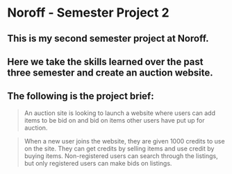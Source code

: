 # Noroff - Semester Project 2

## This is my second semester project at Noroff.

## Here we take the skills learned over the past three semester and create an auction website.

## The following is the project brief:

> An auction site is looking to launch a website where users can add items to be bid on and bid on items other users have put up for auction.

> When a new user joins the website, they are given 1000 credits to use on the site. They can get credits by selling items and use credit by buying items. Non-registered users can search through the listings, but only registered users can make bids on listings.
